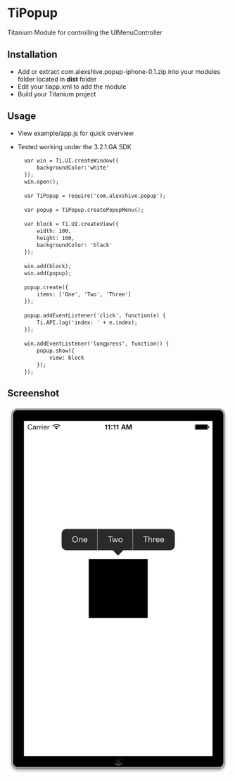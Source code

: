 TiPopup
===========================================

Titanium Module for controlling the UIMenuController

## Installation

- Add or extract com.alexshive.popup-iphone-0.1.zip into your modules folder located in **dist** folder
- Edit your tiapp.xml to add the module
- Build your Titanium project

## Usage

- View example/app.js for quick overview
- Tested working under the 3.2.1.GA SDK

		var win = Ti.UI.createWindow({
			backgroundColor:'white'
		});
		win.open();

		var TiPopup = require('com.alexshive.popup');

		var popup = TiPopup.createPopupMenu();

		var block = Ti.UI.createView({
			width: 100,
			height: 100,
			backgroundColor: 'black'
		});

		win.add(block);
		win.add(popup);

		popup.create({
			items: ['One', 'Two', 'Three']
		});

		popup.addEventListener('click', function(e) {
			Ti.API.log('index: ' + e.index);
		});

		win.addEventListener('longpress', function() {
			popup.show({
				view: block
			});
		});

## Screenshot

![image](screenshot.png)